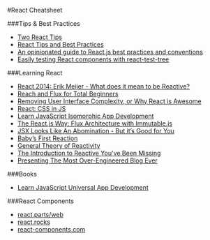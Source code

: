 #React Cheatsheet

###Tips & Best Practices

* [Two React Tips](https://medium.com/@dan_abramov/two-weird-tricks-that-fix-react-7cf9bbdef375)
* [React Tips and Best Practices](http://aeflash.com/2015-02/react-tips-and-best-practices.html)
* [An opinionated guide to React.js best practices and conventions](https://web-design-weekly.com/2015/01/29/opinionated-guide-react-js-best-practices-conventions/)
* [Easily testing React components with react-test-tree](https://medium.com/qubit-engineering/easily-testing-react-components-with-react-test-tree-f9e1668b1c2d)

###Learning React

* [React 2014: Erik Meijer - What does it mean to be Reactive?](https://www.youtube.com/watch?v=sTSQlYX5DU0)
* [Reach and Flux for Total Beginners](http://prestonparry.com/articles/ReactCurriculum/)
* [Removing User Interface Complexity, or Why React is Awesome](http://jlongster.com/Removing-User-Interface-Complexity,-or-Why-React-is-Awesome)
* [React: CSS in JS](https://speakerdeck.com/vjeux/react-css-in-js)
* [Learn JavaScript Isomorphic App Development](https://leanpub.com/learn-javascript-react-nodejs-es6/)
* [The React.js Way: Flux Architecture with Immutable.js](http://blog.risingstack.com/the-react-js-way-flux-architecture-with-immutable-js/)
* [JSX Looks Like An Abomination - But it’s Good for You](https://medium.com/javascript-scene/jsx-looks-like-an-abomination-1c1ec351a918)
* [Baby’s First Reaction](https://medium.com/javascript-scene/baby-s-first-reaction-2103348eccdd)
* [General Theory of Reactivity](https://github.com/kriskowal/gtor)
* [The Introduction to Reactive You've Been Missing](https://gist.github.com/staltz/868e7e9bc2a7b8c1f754)
* [Presenting The Most Over-Engineered Blog Ever](http://jlongster.com/Presenting-The-Most-Over-Engineered-Blog-Ever)

###Books

* [Learn JavaScript Universal App Development](https://leanpub.com/learn-javascript-react-nodejs-es6/)

###React Components

* [react.parts/web](https://react.parts/web)
* [react.rocks](http://react.rocks/)
* [react-components.com](http://react-components.com/)